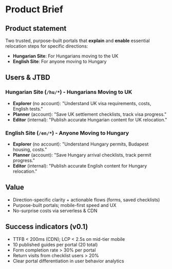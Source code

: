 # Product Brief

## Product statement
Two trusted, purpose-built portals that **explain** and **enable** essential relocation steps for specific directions:
- **Hungarian Site**: For Hungarians moving to the UK
- **English Site**: For anyone moving to Hungary

## Users & JTBD

### Hungarian Site (`/hu/*`) - Hungarians Moving to UK
- **Explorer** (no account): "Understand UK visa requirements, costs, English tests."
- **Planner** (account): "Save UK settlement checklists, track visa progress."
- **Editor** (internal): "Publish accurate Hungarian content for UK relocation."

### English Site (`/en/*`) - Anyone Moving to Hungary  
- **Explorer** (no account): "Understand Hungary permits, Budapest housing, costs."
- **Planner** (account): "Save Hungary arrival checklists, track permit progress."
- **Editor** (internal): "Publish accurate English content for Hungary relocation."

## Value
- Direction-specific clarity + actionable flows (forms, saved checklists)
- Purpose-built portals; mobile-first speed and UX
- No-surprise costs via serverless & CDN

## Success indicators (v0.1)
- TTFB < 200ms (CDN); LCP < 2.5s on mid-tier mobile
- 10 published guides per portal (20 total)
- Form completion rate > 30% per portal
- Return visits from checklist users > 20%
- Clear portal differentiation in user behavior analytics